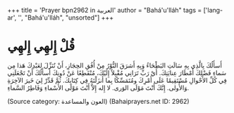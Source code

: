 +++
title = 'Prayer bpn2962 in العربية'
author = "Bahá'u'lláh"
tags = ['lang-ar', '', "Bahá'u'lláh", "unsorted"]
+++
# قُلْ إِلهِي إِلهِي
أَسأَلُكَ بِالَّذِي بِهِ سَالَتِ البَطْحَاءُ وَبِهِ أَشرَقَ النُّوْرُ مِنْ أُفُقِ الحِجَازِ، أَنْ تُنَزِّلَ لعَبْدِكَ هَذا مِن سَماءِ فَضْلِكَ أَمْطَارَ عِنايَتِكَ. أَيْ رَبِّ تَرَانِي مُقْبِلاً إِلَيْكَ، مُنْقَطِعًا عَنْ دُونِكَ أَسأَلُكَ أَنْ تَجْعَلَنِي فِي كُلِّ الأَحْوالِ مُسْتَقِيمًا عَلَى أَمْرِكَ ومُتَمَسِّكًا بِما أَنزَلْتَهُ فِي كِتَابِكَ. ثُمَّ قَدِّرْ لِيَ خَيرَ الآخِرَةِ وَالأُولى. إِنَّكَ أَنْتَ مَوْلَى الوَرى. لا إِله إِلاَّ أَنْتَ مَوْلَى الأَسْماءِ وَفَاطِرُ السَّماءِ.

(Source category: العون والمساعدة)
(Bahaiprayers.net ID: 2962)
